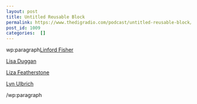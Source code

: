 ```yaml
---
layout: post
title: Untitled Reusable Block
permalink: https://www.thedigradio.com/podcast/untitled-reusable-block/index.html
post_id: 1009
categories:  []
---
```


wp:paragraph[Linford Fisher](https://www.thedigradio.com/tag/linford-fisher/)
 
[Lisa Duggan](/tag/lisa-duggan)
 
[Liza Featherstone](/tag/liza-featherstone)
 
[Lyn Ulbrich](/tag/lyn-ulbrich)

/wp:paragraph